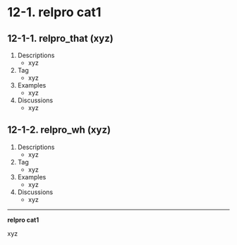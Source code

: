 # 12-1. relpro cat1

## 12-1-1. relpro_that (xyz)

1. Descriptions
    - xyz
2. Tag
    - xyz
3. Examples
    - xyz
4. Discussions
    - xyz

## 12-1-2. relpro_wh (xyz)

1. Descriptions
    - xyz
2. Tag
    - xyz
3. Examples
    - xyz
4. Discussions
    - xyz

---

**relpro cat1**

xyz
